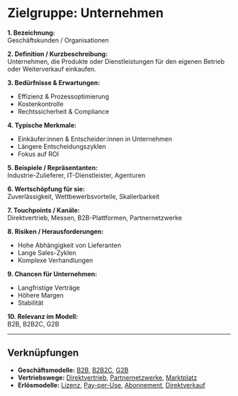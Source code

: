 # Zielgruppe: Unternehmen

**1. Bezeichnung:**  
Geschäftskunden / Organisationen  

**2. Definition / Kurzbeschreibung:**  
Unternehmen, die Produkte oder Dienstleistungen für den eigenen Betrieb oder Weiterverkauf einkaufen.  

**3. Bedürfnisse & Erwartungen:**  
- Effizienz & Prozessoptimierung  
- Kostenkontrolle  
- Rechtssicherheit & Compliance  

**4. Typische Merkmale:**  
- Einkäufer:innen & Entscheider:innen in Unternehmen  
- Längere Entscheidungszyklen  
- Fokus auf ROI  

**5. Beispiele / Repräsentanten:**  
Industrie-Zulieferer, IT-Dienstleister, Agenturen  

**6. Wertschöpfung für sie:**  
Zuverlässigkeit, Wettbewerbsvorteile, Skalierbarkeit  

**7. Touchpoints / Kanäle:**  
Direktvertrieb, Messen, B2B-Plattformen, Partnernetzwerke  

**8. Risiken / Herausforderungen:**  
- Hohe Abhängigkeit von Lieferanten  
- Lange Sales-Zyklen  
- Komplexe Verhandlungen  

**9. Chancen für Unternehmen:**  
- Langfristige Verträge  
- Höhere Margen  
- Stabilität  

**10. Relevanz im Modell:**  
B2B, B2B2C, G2B  

---

## Verknüpfungen
- **Geschäftsmodelle:** [B2B](../business-models/b2b.md), [B2B2C](../business-models/b2b2c.md), [G2B](../business-models/g2b.md)
- **Vertriebswege:** [Direktvertrieb](../vertriebswege/direktvertrieb.md), [Partnernetzwerke](../vertriebswege/partnernetzwerke.md), [Marktplatz](../vertriebswege/marktplatz.md)
- **Erlösmodelle:** [Lizenz](../erloesmodelle/lizenz.md), [Pay-per-Use](../erloesmodelle/pay-per-use.md), [Abonnement](../erloesmodelle/abonnement.md), [Direktverkauf](../erloesmodelle/direktverkauf.md)
